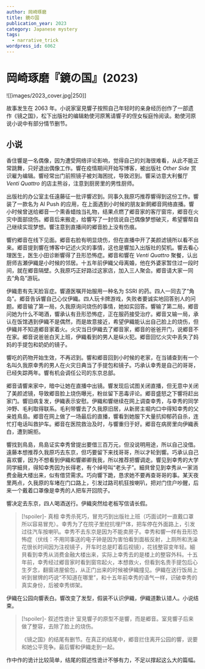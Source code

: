 ```yaml
---
author: 岡崎琢磨
title: 鏡の国
publication_year: 2023
category: Japanese mystery
tags:
  - narrative_trick
wordpress_id: 6062
---
```


# 岡崎琢磨『鏡の国』(2023)

![[images/2023_cover.jpg|250]]

故事发生在 2063 年。小说家室見響子按照自己年轻时的亲身经历创作了一部遗作《镜之国》，松下出版社的编辑勅使河原篤请響子的侄女桜庭怜阅读。勅使河原说小说中有部分情节删节。

## 小说

香住響是一名偶像，因为遭受网络评论影响，觉得自己的刘海很难看，从此不能正常跳舞，只好退出偶像工作。響在疫情期间开始写博客，被出版社 <i>Other Side</i> 赏识雇为编辑。響经常出门前照镜子被刘海困扰，导致迟到。響采访意大利餐厅 <i>Venti Quattro</i> 的店主熊谷，注意到厨房里的男性厨师。

出版社的办公室主任遠藤征一批评響迟到。同事久我原巧推荐響得到这份工作。響装了一款名为 AI Push 的应用，在上面遇到小时候的朋友新飼郷音网络直播。響小时候曾送给郷音一个熏香蜡烛当礼物，结果点燃了郷音家的客厅窗帘，郷音在火灾中面部烧伤。郷音后来搬走，给響写了一封信说自己偶像梦想破灭，希望響帮自己继续实现梦想。響注意到直播间的郷音脸上没有伤痕。

響约郷音在线下见面。郷音右脸有明显烧伤，但在直播中开了美颜滤镜所以看不出来。郷音提到響在博客中记述火灾的事情，这也是響加入出版社的契机。響去看心理医生，医生小田诊断響得了丑形恐怖症。郷音和響在 <i>Venti Quattro</i> 聚餐，认出厨师吉瀬伊織是小时候的邻居。十五年前伊織父母离婚，他在外婆家暂住过一段时间，就在郷音隔壁。久我原巧正好路过这家店，加入三人聚会。郷音请大家一同去“角岛”游玩。

伊織患有先天脸盲症。響遵医嘱开始服用一种名为 SSRI 的药。四人一同去了“角岛”。郷音告诉響自己心仪伊織。四人玩卡牌游戏，失败者要诚实地回答别人的问题。郷音输了第一局，久我原询问烧伤的事情，她如实回答。響输了第二局，郷音问她为什么不喝酒，響承认有丑形恐怖症，正在服药接受治疗。郷音又输一局，承认在饭馆遇到伊織不是偶然，而是故意接近，希望伊織能认出自己脸上的烧伤，但伊織并不知道郷音家着火。火灾当日伊織去了郷音家，郷音的爸爸开门，说郷音不在家。郷音说爸爸白天上班，伊織看到的男人是纵火犯。郷音回忆火灾中丢失了妈妈的手提包和奶奶的镜子。

響吃的药物开始生效，不再迟到。響和郷音回到小时候的老家，在当铺查到有一个名叫久我原幸秀的男人在火灾日典当了手提包和镜子。巧承认幸秀是自己的哥哥，已经失踪两年。響有机会调任公司的东京总部。

郷音请響来家中，暗中让她在直播中出镜。響发现后试图关闭直播，但无意中关闭了美颜滤镜，导致郷音脸上烧伤曝光，粉丝留下恶毒评论。郷音盛怒之下響将赶出家门。響旧病复发，伊織表示安慰。伊織和響继续在网上调查幸秀，与幸秀的同学沖野、毛利取得联系。毛利带響去了久我原旧居，从新房主堀内口中得知幸秀的父亲姓鳥島。郷音在网上做了一场最后的直播，響看到她服下大量抗抑郁药自杀，连忙打电话叫救护车。郷音在医院救治及时，与響重归于好。郷音在病房里向伊織表白，遭到婉拒。

響找到鳥島，鳥島证实幸秀曾提出要借三百万元，但没说明用途，所以自己没借。遠藤本想推荐久我原巧去东京，但巧要留下来找哥哥，所以才轮到響。巧承认自己喜欢響，因为不想看到伊織和響卿卿我我，所以推荐把響调走。響见到幸秀的大学同学細貝，得知幸秀因为长得老，有个绰号叫“老头子”。細貝曾见到幸秀从一家消费金融大楼出来，似有借贷需求。巧向響下跪，恳求她不要再查哥哥的事。某天夜里两点，久我原的车堵在门口路上，引发过路司机狂按喇叭，把对门住户吵醒，后来一个戴着口罩像是幸秀的人把车开回院子。

響决定去东京，四人喝酒送行。伊織突然给老板写信请长假。

> [!spoiler]- 真相
> 幸秀杀死巧，冒充巧到出版社上班（巧面试时一直戴口罩所以容易冒充）。幸秀为了在院子里挖抗埋尸体，把车停在外面路上，引发过往汽车按喇叭。幸秀不去东京是因为不能卖房子。幸秀和響一样有丑形恐怖症（伏线：不用同事送的电子钟是因为害怕看到面板反射，上厕所和洗澡花很长时间因为注视镜子，开车时总是盯着后视镜），花钱整容变年轻。細貝看到幸秀从消费金融大楼出来，实际上幸秀去的是楼上的整容外科。十五年前，幸秀经过郷音家时看到窗帘起火，本想救火，但看到名贵手提包后心生歹念，翻窗进屋偷包，从正门出来的时候被伊織撞见。伊織在送行饭局上听到冒牌的巧说“不知道在哪里”，和十五年前幸秀的语气一样，识破幸秀的真实身份，后被幸秀绑架。

伊織在公园向響表白。響改变了发型，假装不认识伊織，伊織道歉认错人。小说结束。

> [!spoiler]- 叙述性诡计
> 室見響子的原型不是響，而是郷音。室見響子后来做了整容，去除了脸上的烧伤。
> 
> 《镜之国》的结尾有删节。在真正的结尾中，郷音拦住离开公园的響，说要和她公平竞争。最后響和伊織走到一起。

作中作的诡计比较简单，结尾的叙述性诡计不够有力，不足以撑起这么大的篇幅。